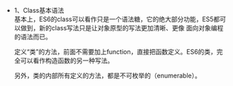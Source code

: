 * 1、Class基本语法  
  基本上，ES6的class可以看作只是一个语法糖，它的绝大部分功能，ES5都可以做到，新的class写法只是让对象原型的写法更加清晰、更像
  面向对象编程的语法而已。  
  
  定义“类”的方法，前面不需要加上function，直接把函数定义。ES6的类，完全可以看作构造函数的另一种写法。  
  
  另外，类的内部所有定义的方法，都是不可枚举的（enumerable）。  
